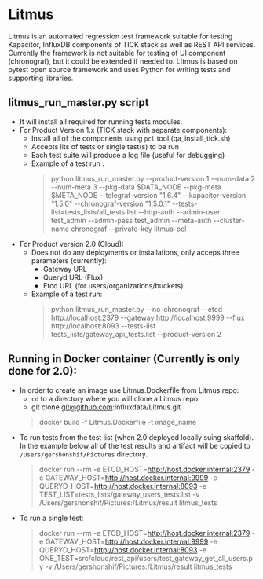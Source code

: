 # Litmus
Litmus is an automated regression test framework suitable for testing Kapacitor, InfluxDB components of TICK stack as well as REST API services. Currently the framework is not suitable for testing of UI component (chronograf), but it could be extended if needed to.
LItmus is based on pytest open source framework and uses Python for writing tests and supporting libraries.

## litmus_run_master.py script
 - It will install all required for running tests modules.
 - For Product Version 1.x (TICK stack with separate components):
   - Install all of the components using `pcl` tool (qa_install_tick.sh)
   - Accepts lits of tests or single test(s) to be run
   - Each test suite will produce a log file (useful for debugging)
   - Example of a test run :
     > python litmus_run_master.py --product-version 1 --num-data 2 --num-meta 3 --pkg-data $DATA_NODE --pkg-meta $META_NODE --telegraf-version "1.6.4" --kapacitor-version "1.5.0" --chronograf-version "1.5.0.1" --tests-list=tests_lists/all_tests.list --http-auth --admin-user test_admin --admin-pass test_admin --meta-auth --cluster-name chronograf --private-key litmus-pcl
 - For Product version 2.0 (Cloud):
   - Does not do any deployments or installations, only acceps three parameters (currently):
     - Gateway URL
     - Queryd URL (Flux)
     - Etcd URL (for users/organizations/buckets)
   - Example of a test run:
     > python litmus_run_master.py --no-chronograf --etcd http://localhost:2379 --gateway http://localhost:9999 --flux http://localhost:8093 --tests-list tests_lists/gateway_api_tests.list --product-version 2

## Running in Docker container (Currently is only done for 2.0):
- In order to create an image use Litmus.Dockerfile from Litmus repo:
  - `cd` to a directory where you will clone a Litmus repo
  - git clone git@github.com:influxdata/Litmus.git
  > docker build -f Litmus.Dockerfile -t image_name
- To run tests from the test list (when 2.0 deployed locally suing skaffold). In the example below all of the test results and 
artifact will be copied to `/Users/gershonshif/Pictures` directory. 
  > docker run --rm -e ETCD_HOST=http://host.docker.internal:2379 -e GATEWAY_HOST=http://host.docker.internal:9999 -e QUERYD_HOST=http://host.docker.internal:8093 -e TEST_LIST=tests_lists/gateway_users_tests.list -v /Users/gershonshif/Pictures:/Litmus/result litmus_tests
- To run a single test:
  > docker run --rm -e ETCD_HOST=http://host.docker.internal:2379 -e GATEWAY_HOST=http://host.docker.internal:9999 -e QUERYD_HOST=http://host.docker.internal:8093 -e ONE_TEST=src/cloud/rest_api/users/test_gateway_get_all_users.py -v /Users/gershonshif/Pictures:/Litmus/result litmus_tests
